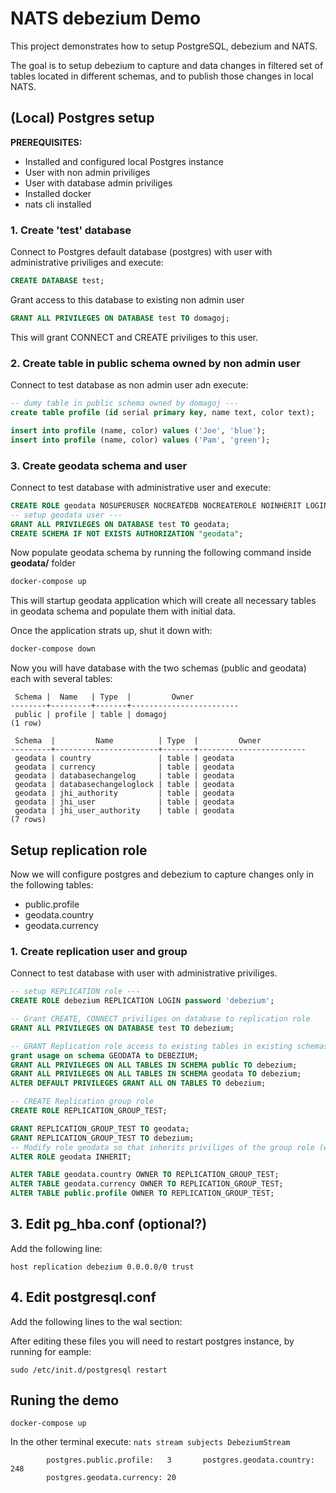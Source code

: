 # NATS debezium Demo
This project demonstrates how to setup PostgreSQL, debezium and NATS.

The goal is to setup debezium to capture and data changes in filtered set of tables located in different schemas, and to publish those changes in local NATS.


## (Local) Postgres setup
**PREREQUISITES:** 
- Installed and configured local Postgres instance
- User with non admin priviliges
- User with database admin priviliges
- Installed docker
- nats cli installed

### 1. Create 'test' database
Connect to Postgres default database (postgres) with user with administrative priviliges and execute:

```sql
CREATE DATABASE test;
```
Grant access to this database to existing non admin user

```sql
GRANT ALL PRIVILEGES ON DATABASE test TO domagoj;
```
This will grant CONNECT and CREATE priviliges to this user.

### 2. Create table in public schema owned by non admin user
Connect to test database as non admin user adn execute:
```sql
-- dumy table in public schema owned by domagoj ---
create table profile (id serial primary key, name text, color text);

insert into profile (name, color) values ('Joe', 'blue');
insert into profile (name, color) values ('Pam', 'green');
```

### 3. Create geodata schema and user
Connect to test database with administrative user and execute:

```sql
CREATE ROLE geodata NOSUPERUSER NOCREATEDB NOCREATEROLE NOINHERIT LOGIN PASSWORD 'geodatapwd';
-- setup geodata user ---
GRANT ALL PRIVILEGES ON DATABASE test TO geodata;
CREATE SCHEMA IF NOT EXISTS AUTHORIZATION "geodata";
```

Now populate geodata schema by running the following command inside **geodata/** folder
```sh
docker-compose up
```
This will startup geodata application which will create all necessary tables in geodata schema and populate them with initial data.

Once the application strats up, shut it down with:

```sh
docker-compose down
```
Now you will have database with the two schemas (public and geodata) each with several tables:

```
 Schema |  Name   | Type  |         Owner          
--------+---------+-------+------------------------
 public | profile | table | domagoj
(1 row)

 Schema  |         Name          | Type  |         Owner          
---------+-----------------------+-------+------------------------
 geodata | country               | table | geodata
 geodata | currency              | table | geodata
 geodata | databasechangelog     | table | geodata
 geodata | databasechangeloglock | table | geodata
 geodata | jhi_authority         | table | geodata
 geodata | jhi_user              | table | geodata
 geodata | jhi_user_authority    | table | geodata
(7 rows)
```

## Setup replication role
Now we will configure postgres and debezium to capture changes only in the following tables:
- public.profile
- geodata.country
- geodata.currency

### 1. Create replication user and group
Connect to test database with user with administrative priviliges.

```sql
-- setup REPLICATION role ---
CREATE ROLE debezium REPLICATION LOGIN password 'debezium';

-- Grant CREATE, CONNECT priviliges on database to replication role
GRANT ALL PRIVILEGES ON DATABASE test TO debezium;

-- GRANT Replication role access to existing tables in existing schemas
grant usage on schema GEODATA to DEBEZIUM;
GRANT ALL PRIVILEGES ON ALL TABLES IN SCHEMA public TO debezium;
GRANT ALL PRIVILEGES ON ALL TABLES IN SCHEMA geodata TO debezium;
ALTER DEFAULT PRIVILEGES GRANT ALL ON TABLES TO debezium;

-- CREATE Replication group role
CREATE ROLE REPLICATION_GROUP_TEST;

GRANT REPLICATION_GROUP_TEST TO geodata;
GRANT REPLICATION_GROUP_TEST TO debezium;
-- Modify role geodata so that inherits priviliges of the group role (without this it will not be able to access tables transfered to group)
ALTER ROLE geodata INHERIT;

ALTER TABLE geodata.country OWNER TO REPLICATION_GROUP_TEST;
ALTER TABLE geodata.currency OWNER TO REPLICATION_GROUP_TEST;
ALTER TABLE public.profile OWNER TO REPLICATION_GROUP_TEST;
```

## 3. Edit pg_hba.conf (optional?)
Add the following line:
```
host replication debezium 0.0.0.0/0 trust
```

## 4. Edit postgresql.conf
Add the following lines to the wal section:

After editing these files you will need to restart postgres instance, by running for eample:

```
sudo /etc/init.d/postgresql restart
```

## Runing the demo
```
docker-compose up
```

In the other terminal execute: `nats stream subjects DebeziumStream`

```
        postgres.public.profile:   3       postgres.geodata.country: 248
        postgres.geodata.currency: 20
```

